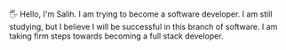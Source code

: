 🖐 Hello, I'm Salih. I am trying to become a software developer. I am still studying, but I believe I will be successful in this branch of software. I am taking firm steps towards becoming a full stack developer.

